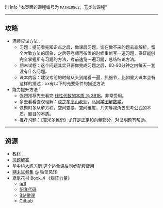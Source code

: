 !!! info "本页面的课程编号为 `MATH10862`，无类似课程"

---

## 攻略  
- 满绩应试方法：  
    - 习题：提前看完知识点之后，做课后习题，实在做不来的题去查解析，留个大致方法的印象，之后等老师再布置的时候重新写一遍习题，保证能够完全掌握所有习题的方法，考前速览一遍习题，总结结论方法。  
    - 期末试卷：这个问题其实只要你完成习题之后，60-90分钟之内每天一套没有什么问题。  
    - 课本内容：建议考前的时候从头到尾看一遍，抓细节，比如重大课本会有这样的描述：xx有以下的充要条件的描述方法  
- 能力提升方法：  
    - 强烈推荐先去看完 [线性代数的本质 @ 3B1B](https://www.bilibili.com/video/BV1ys411472E)，非常受用。  
    - 多去看看直观理解：[晓之车高山老师](https://space.bilibili.com/138962930)，[马同学图解数学](https://space.bilibili.com/355876061)。  
    - 做题时多从解方程，空间变换，空间维度，几何等视角去思考公式的本质，题目的本质。  
    - 推荐习题：《吉米多维奇》尤其是正定和向量部分，对证明题有帮助。  

---

## 资源
- [教材](https://lz.qaiu.top/parser?url=https://cqu-openlib.lanzouh.com/i3v2B1uq8w2f)  
- [习题解答](https://lz.qaiu.top/parser?url=https://cqu-openlib.lanzouh.com/i3QeQ1uq9cyd)  
- [华中科大练习册](https://lz.qaiu.top/parser?url=https://cqu-openlib.lanzouh.com/iRUUy1uq8qfc) 这个适合课后同步配套使用  
- [期末试卷集](https://lz.qaiu.top/parser?url=https://cqu-openlib.lanzouh.com/iMIoA1uq8ydi) @ 独倚风轻  
- 鸢尾花书 Book_4 《矩阵力量》  
    - [pdf](https://lz.qaiu.top/parser?url=https://cqu-openlib.lanzouh.com/iYr451uq97la)  
    - [配套代码](https://lz.qaiu.top/parser?url=https://cqu-openlib.lanzouh.com/i57Qk1uq97od)  
    - [B站微课](https://space.bilibili.com/513194466)  
    - [Github](https://github.com/Visualize-ML/Book4_Power-of-Matrix)  
